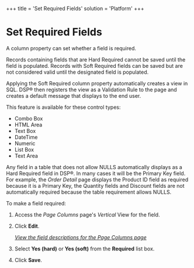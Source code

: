 +++
title = 'Set Required Fields'
solution = 'Platform'
+++

# Set Required Fields

A column property can set whether a field is required.

Records containing fields that are Hard Required cannot be saved until
the field is populated. Records with Soft Required fields can be saved
but are not considered valid until the designated field is populated.

Applying the Soft Required column property automatically creates a view
in SQL. DSP® then registers the view as a Validation Rule to the page
and creates a default message that displays to the end user.

This feature is available for these control types:

  - Combo Box
  - HTML Area
  - Text Box
  - DateTime
  - Numeric
  - List Box
  - Text Area

Any field in a table that does not allow NULLS automatically displays as
a Hard Required field in DSP®. In many cases it will be the Primary Key
field. For example, the *Order Detail* page displays the Product ID
field as required because it is a Primary Key, the Quantity fields and
Discount fields are not automatically required because the table
requirement allows NULLS.

To make a field required:

1.  <span id="Column Properties Navigation" class="popUpLink">Access the
    *Page Columns* page's</span> *Vertical* View for the field.

2.  Click **Edit**.
    
    *[View the field descriptions for the Page Columns
    page](../Sys_Admin/Page_Desc/Page_Columns_H)*

3.  Select **Yes (hard)** or **Yes (soft)** from the **Required** list
    box.

4.  Click **Save**.
